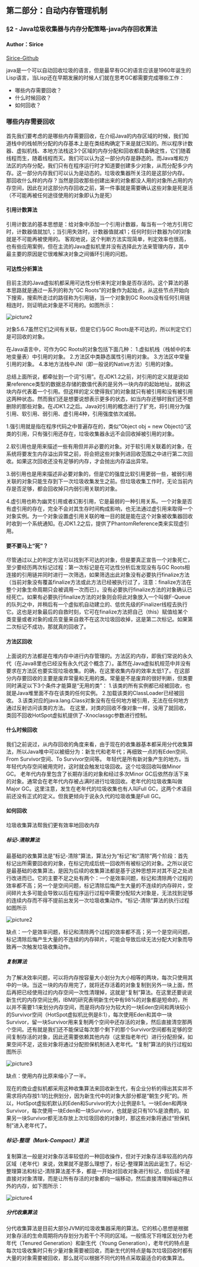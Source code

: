 ## 第二部分：自动内存管理机制
### §2 - Java垃圾收集器与内存分配策略-java内存回收算法
#### Author：Sirice
[Sirice-Github](https://github.com/Siricee/Understanding-the-JVM-reading-notes)

java是一个可以自动回收垃圾的语言，但是最早有GC的语言应该是1960年诞生的Lisp语言，当Lisp还在早期发展的时候人们就在思考GC都需要完成哪些工作：
 - 哪些内存需要回收？
 - 什么时候回收？
 - 如何回收？

### 哪些内存需要回收

首先我们要考虑的是哪些内存需要回收，在介绍Java的内存区域的时候，我们知道栈中的栈帧所分配的内存基本上是在类结构确定下来是就已知的。所以程序计数器、虚拟机栈、本地方法栈这3个区域的内存分配和回收都具备确定性，它们随着线程而生，随着线程而灭。我们可以认为这一部分内存是静态的。而Java堆和方法区的内存分配，我们只有在程序运行时才知道要创建多少对象，从而分配多少内存。这一部分内存我们可以认为是动态的。垃圾收集器所关注的是这部分内存。 那回收什么样的内存？当然是回收那些创建出来的对象都没人用的对象所占用的内存空间，因此在对这部分内存回收之前，第一件事就是需要确认这些对象是死是活（不可能再被任何途径使用的对象即认为是死）

#### 引用计数算法

引用计数法的基本思想是：给对象中添加一个引用计数器，每当有一个地方引用它时，计数器值就加1,；当引用失效时，计数器值就减1；任何时刻计数器为0的对象就是不可能再被使用的。
 客观地说，这个判断方法实现简单，判定效率也很高，也有些应用案例，但在主流的Java虚拟机里并没有选择此方法来管理内存，其中最主要的原因是它很难解决对象之间循环引用的问题。

#### 可达性分析算法

目前主流的Java虚拟机都采用可达性分析来判定对象是否存活的。这个算法的基本思路就是通过一系列的称为“GC Roots”的对象作为起始点，从这些节点开始向下搜索，搜索所走过的路径称为引用链，当一个对象到GC Roots没有任何引用链相连时，则证明此对象是不可用的。如图所示：

![picture2](https://files.jb51.net/file_images/article/201702/2017021415540923.png)

对象5.6.7虽然它们之间有关联，但是它们与GC Roots是不可达的，所以判定它们是可回收的对象。

在Java语言中，可作为GC Roots的对象包括下面几种：
1.虚拟机栈（栈帧中的本地变量表）中引用的对象。
2.方法区中类静态属性引用的对象。
3.方法区中常量引用的对象。
4.本地方法栈中JNI（即一般说的Native方法）引用的对象。

总结上面所说，都牵扯到一个词“引用”。在JDK1.2之前，对引用的定义就是说如果reference类型的数据总存储的数值代表的是另外一块内存的起始地址，就称这块内存代表着一个引用。但这样的定义使得我们的对象就只有被引用和没有被引用这两种状态。然而我们还是想要说想表示更多的状态，如当内存还够时我们还不想删除的那些对象。在JDK1.2之后。Java对引用的概念进行了扩充，将引用分为强引用、软引用、弱引用、虚引用4种，引用强度依次减弱。

1.强引用就是指在程序代码之中普遍存在的，类似“Object obj = new Object()”这类的引用，只有强引用还存在，垃圾收集器永远不会回收掉被引用的对象。

2.软引用也是用来描述一些有用但并非必要的对象。对于软引用关联着的对象，在系统将要发生内存溢出异常之前，将会把这些对象列进回收范围之中进行第二次回收。如果这次回收还没有足够的内存，才会抛出内存溢出异常。

3.弱引用也是用来描述非必要对象的，但是它的强度比软引用更弱一些，被弱引用关联的对象只能生存到下一次垃圾收集发生之前。但垃圾收集工作时，无论当前内存是否足够，都会回收掉只内弱引用关联的对象。

4.虚引用也称为幽灵引用或者幻影引用，它是最弱的一种引用关系。一个对象是否有虚引用的存在，完全不会对其生存时间构成影响，也无法通过虚引用来取得一个对象实例。为一个对象设置虚引用关联的唯一目的就是能在这个对象被收集器回收时收到一个系统通知。在JDK1.2之后，提供了PhantomReference类来实现虚引用。

#### 要不要马上“死”？

尽管通过以上的判定方法可以找到不可达的对象，但是要真正宣告一个对象死亡，至少要经历两次标记过程：第一次标记是在可达性分析后发现没有与GC Roots相连接的引用链并同时进行一次筛选，如果筛选出此对象没有必要执行finalize方法（当前对象没有覆盖finalize方法或此方法已经被执行过了，注意：finalize方法在整个对象生命周期只会被调用一次而已）。没有必要执行finalize方法的对象确认已经死亡。如果有必要执行finalize方法的对象则会将此对象放入一个叫做F-Queue的队列之中，并稍后有一个虚拟机自动建立的、低优先级的Finalizer线程去执行它。这也是对象最后的自救时刻，它可在finalize方法把自己（this）赋值给某个类变量或者对象的成员变量来自救不在这次垃圾回收掉，这是第二次标记。如果第二次标记不成功，那就真的回收了。

#### 方法区回收
上面说的方法都是在堆内存中进行内存管理的。方法区的内存，即我们常说的永久代（在Java8里也已经没有永久代这个概念了）。虽然在Java虚拟机规范中并没有要求在方法区也要实现垃圾收集。的确，在这里收集内存的效率太低1了。在这部分内存要回收的主要是废弃常量和无用的类。常量是不是废弃的很好判断，但类要同时满足以下3个条件才能算是“无用的类”：
1.该类的所有实例都已经被回收，也就是Java堆里面不存在该类的任何实例。
2.加载该类的ClassLoader已经被回收。
3.该类对应的java.lang.Class对象没有在任何地方被引用，无法在任何地方通过反射访问该类的方法。
在这里，对类的回收不像对象一样，没用了就回收，类回不回收HotSpot虚拟机提供了-Xnoclassgc参数进行控制。

#### 什么时候回收
我们之前说过，从内存回收的角度来看，由于现在的收集器基本都采用分代收集算法，所以Java堆中可以被细分为：新生代和老年代；再细致一点的有Eden空间、From Survivor空间、To Survivor空间等。 年轻代是所有新对象产生的地方。当年轻代内存空间被用完时，这时就会触发垃圾回收。这个垃圾回收叫做Minor GC。
老年代内存里包含了长期存活的对象和经过多次Minor GC后依然存活下来的对象。通常会在老年代内存被占满时进行垃圾回收。老年代的垃圾收集叫做Major GC。这里注意，发生在老年代的垃圾收集也有人叫Full GC，这两个术语目前还没有正式的定义。但我更倾向于说永久代的垃圾收集是Full GC。

#### 如何回收
垃圾收集算法帮我们更有效率地回收内存

##### 标记-清除算法
最基础的收集算法是“标记-清除”算法，算法分为“标记”和“清除”两个阶段：首先标记出所需要回收的对象，在标记完成后统一回收所有被标记的对象。之所以说它是最基础的收集算法，是因为后续的收集算法都是基于这种思想并对其不足之处进行改进而已。它的主要不足之处有两个：一个是效率问题，标记和清除两个过程的效率都不高；另一个是空间问题，标记清除后悔产生大量的不连续的内存碎片，空间碎片太多可能会导致以后在程序运行过程中需要分配较大对象是，无法找到足够的连续内存而不得不提前出发另一次垃圾收集动作。“标记-清除”算法的执行过程如图所示

![picture2](https://files.jb51.net/file_images/article/201702/2017021415541024.png)

缺点：一个是效率问题，标记和清除两个过程的效率都不高；另一个是空间问题，标记清除后悔产生大量的不连续的内存碎片，可能会导致后续无法分配大对象而导致再一次触发垃圾收集动作。

##### 复制算法
为了解决效率问题，可以将内存按容量大小划分为大小相等的两块，每次只使用其中的一块。当这一块的内存用完了，就将还存活着的对象复制到另外一块上面，然后再把已经使用过的内存空间一次性清理掉，这就是“复制”算法。在这里还要说说新生代的内存空间比例，IBM的研究表明新生代中有98%的对象都是短命的，所以并不需要1:1来划分内存空间，而是将内存分为较大的一块Eden空间和两块较小的Survivor空间（HotSpot虚拟机比例是8:1），每次使用Eden和其中一块Survivor，留一块Survivor用来复制两个空间中还存活的对象，然后直接清空那两个空间。还有就是我们还不能保证每次那个剩下的那个Survivor空间都有足够的空间复制存活的对象，因此还需要依赖其他内存（这里指老年代）进行分配担保，如果空间不足，这些对象将通过分配担保机制进入老年代。“复制”算法的执行过程如图所示

![picture3](https://files.jb51.net/file_images/article/201702/2017021415541125.png)

缺点：使用内存比原来缩小了一半。

现在的商业虚拟机都采用这种收集算法来回收新生代，有企业分析的得出其实并不需求将内存按1:1的比例划分，因为新生代中的对象大部分都是“朝生夕死”的。所以，HotSpot虚拟机默认的Eden和Survivor的大小比例是8:1。一块Eden和两块Survivor，每次使用一块Eden和一块Survivor，也就是说只有10%是浪费的。如果另一块Survivor都无法存放上次垃圾回收的对象时，那这些对象将通过“担保机制”进入老年代了。

##### 标记-整理（Mark-Compact）算法

复制算法一般是对对象存活率较低的一种回收操作，但对于对象存活率较高的内存区域（老年代）来说，效果就不是那么理想了，标记-整理算法因此诞生了。标记-整理算法和标记-清除算法差不多，都是一开始对回收对象进行标记，但后续不是直接对对象清理，而是让所有存活的对象都向一端移动，然后直接清理掉端边界以外的内存，如下图所示：

![picture4](https://files.jb51.net/file_images/article/201702/2017021415541226.png)

##### 分代收集算法

分代收集算法是目前大部分JVM的垃圾收集器采用的算法。它的核心思想是根据对象存活的生命周期将内存划分为若干个不同的区域。一般情况下将堆区划分为老年代（Tenured Generation）和新生代（Young Generation），老年代的特点是每次垃圾收集时只有少量对象需要被回收，而新生代的特点是每次垃圾回收时都有大量的对象需要被回收，那么就可以根据不同代的特点采取最适合的收集算法。

